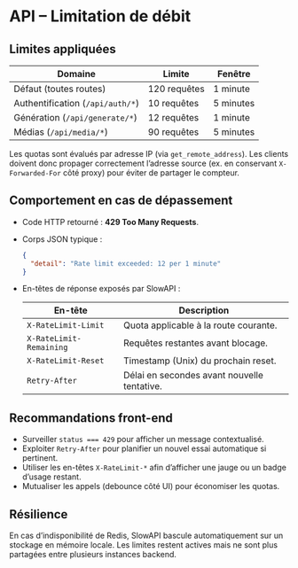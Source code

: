 # API – Limitation de débit

## Limites appliquées

| Domaine | Limite | Fenêtre |
| --- | --- | --- |
| Défaut (toutes routes) | 120 requêtes | 1 minute |
| Authentification (`/api/auth/*`) | 10 requêtes | 5 minutes |
| Génération (`/api/generate/*`) | 12 requêtes | 1 minute |
| Médias (`/api/media/*`) | 90 requêtes | 5 minutes |

Les quotas sont évalués par adresse IP (via `get_remote_address`). Les clients
doivent donc propager correctement l’adresse source (ex. en conservant
`X-Forwarded-For` côté proxy) pour éviter de partager le compteur.

## Comportement en cas de dépassement

- Code HTTP retourné : **429 Too Many Requests**.
- Corps JSON typique :

  ```json
  {
    "detail": "Rate limit exceeded: 12 per 1 minute"
  }
  ```

- En-têtes de réponse exposés par SlowAPI :

  | En-tête | Description |
  | --- | --- |
  | `X-RateLimit-Limit` | Quota applicable à la route courante. |
  | `X-RateLimit-Remaining` | Requêtes restantes avant blocage. |
  | `X-RateLimit-Reset` | Timestamp (Unix) du prochain reset. |
  | `Retry-After` | Délai en secondes avant nouvelle tentative. |

## Recommandations front-end

- Surveiller `status === 429` pour afficher un message contextualisé.
- Exploiter `Retry-After` pour planifier un nouvel essai automatique si
  pertinent.
- Utiliser les en-têtes `X-RateLimit-*` afin d’afficher une jauge ou un badge
  d’usage restant.
- Mutualiser les appels (debounce côté UI) pour économiser les quotas.

## Résilience

En cas d’indisponibilité de Redis, SlowAPI bascule automatiquement sur un
stockage en mémoire locale. Les limites restent actives mais ne sont plus
partagées entre plusieurs instances backend.

